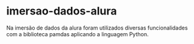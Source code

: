 # imersao-dados-alura
Na imersão de dados da alura foram utilizados diversas funcionalidades com a biblioteca pamdas aplicando a linguagem Python.
